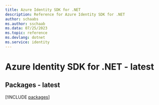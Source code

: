 ```yaml
---
title: Azure Identity SDK for .NET
description: Reference for Azure Identity SDK for .NET
author: schaabs
ms.author: sschaab
ms.data: 07/25/2023
ms.topic: reference
ms.devlang: dotnet
ms.service: identity
---
```

# Azure Identity SDK for .NET - latest
## Packages - latest
[!INCLUDE [packages](identity-index.md)]